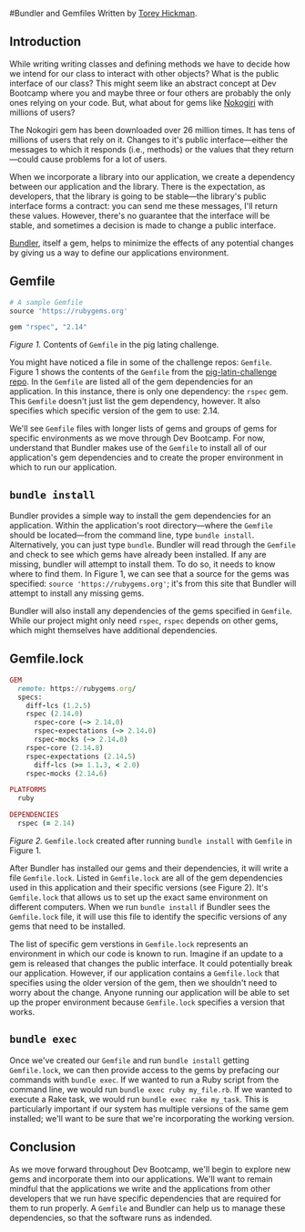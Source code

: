 #Bundler and Gemfiles
Written by [Torey Hickman](https://github.com/toreyhickman).

## Introduction

While writing writing classes and defining methods we have to decide how we intend for our class to interact with other objects?  What is the public interface of our class?  This might seem like an abstract concept at Dev Bootcamp where you and maybe three or four others are probably the only ones relying on your code.  But, what about for gems like [Nokogiri](http://rubygems.org/gems/nokogiri) with millions of users?  

The Nokogiri gem has been downloaded over 26 million times.  It has tens of millions of users that rely on it.  Changes to it's public interface—either the messages to which it responds (i.e., methods) or the values that they return—could cause problems for a lot of users.  

When we incorporate a library into our application, we create a dependency between our application and the library.  There is the expectation, as developers, that the library is going to be stable—the library's public interface forms a contract:  you can send me these messages, I'll return these values.  However, there's no guarantee that the interface will be stable, and sometimes a decision is made to change a public interface.

[Bundler](http://bundler.io/), itself a gem, helps to minimize the effects of any potential changes by giving us a way to define our applications environment.

## Gemfile

```ruby
# A sample Gemfile
source 'https://rubygems.org'

gem "rspec", "2.14"
```

*Figure 1.* Contents of `Gemfile` in the pig lating challenge.

You might have noticed a file in some of the challenge repos:  `Gemfile`.  Figure 1 shows the contents of the `Gemfile` from the [pig-latin-challenge repo](../../../../../pig-latin-challenge).  In the `Gemfile` are listed all of the gem dependencies for an application.  In this instance, there is only one dependency:  the `rspec` gem.  This `Gemfile` doesn't just list the gem dependency, however.  It also specifies which specific version of the gem to use:  2.14.  

We'll see `Gemfile` files with longer lists of gems and groups of gems for specific environments as we move through Dev Bootcamp.  For now, understand that Bundler makes use of the `Gemfile` to install all of our application's gem dependencies and to create the proper environment in which to run our application.

## `bundle install`

Bundler provides a simple way to install the gem dependencies for an application.  Within the application's root directory—where the `Gemfile` should be located—from the command line, type `bundle install`.  Alternatively, you can just type `bundle`.  Bundler will read through the `Gemfile` and check to see which gems have already been installed.  If any are missing, bundler will attempt to install them.  To do so, it needs to know where to find them.  In Figure 1, we can see that a source for the gems was specified:  `source 'https://rubygems.org'`; it's from this site that Bundler will attempt to install any missing gems.

Bundler will also install any dependencies of the gems specified in `Gemfile`.  While our project might only need `rspec`, `rspec` depends on other gems, which might themselves have additional dependencies.

## Gemfile.lock

```ruby
GEM
  remote: https://rubygems.org/
  specs:
    diff-lcs (1.2.5)
    rspec (2.14.0)
      rspec-core (~> 2.14.0)
      rspec-expectations (~> 2.14.0)
      rspec-mocks (~> 2.14.0)
    rspec-core (2.14.8)
    rspec-expectations (2.14.5)
      diff-lcs (>= 1.1.3, < 2.0)
    rspec-mocks (2.14.6)

PLATFORMS
  ruby

DEPENDENCIES
  rspec (= 2.14)
```

*Figure 2.*  `Gemfile.lock` created after running `bundle install` with `Gemfile` in Figure 1.

After Bundler has installed our gems and their dependencies, it will write a file `Gemfile.lock`.  Listed in `Gemfile.lock` are all of the gem dependencies used in this application and their specific versions (see Figure 2).  It's `Gemfile.lock` that allows us to set up the exact same environment on different computers.  When we run `bundle install` if Bundler sees the `Gemfile.lock` file, it will use this file to identify the specific versions of any gems that need to be installed.

The list of specific gem verstions in `Gemfile.lock` represents an environment in which our code is known to run.  Imagine if an update to a gem is released that changes the public interface.  It could potentially break our application.  However, if our application contains a `Gemfile.lock` that specifies using the older version of the gem, then we shouldn't need to worry about the change.  Anyone running our application will be able to set up the proper environment because `Gemfile.lock` specifies a version that works.

## `bundle exec`

Once we've created our `Gemfile` and run `bundle install` getting `Gemfile.lock`, we can then provide access to the gems by prefacing our commands with `bundle exec`.  If we wanted to run a Ruby script from the command line, we would run `bundle exec ruby my_file.rb`.  If we wanted to execute a Rake task, we would run `bundle exec rake my_task`.  This is particularly important if our system has multiple versions of the same gem installed; we'll want to be sure that we're incorporating the working version.

## Conclusion

As we move forward throughout Dev Bootcamp, we'll begin to explore new gems and incorporate them into our applications.  We'll want to remain mindful that the applications we write and the applications from other developers that we run have specific dependencies that are required for them to run properly.  A `Gemfile` and Bundler can help us to manage these dependencies, so that the software runs as indended.


